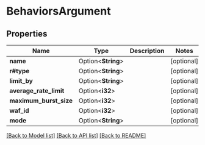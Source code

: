 # BehaviorsArgument

## Properties

Name | Type | Description | Notes
------------ | ------------- | ------------- | -------------
**name** | Option<**String**> |  | [optional]
**r#type** | Option<**String**> |  | [optional]
**limit_by** | Option<**String**> |  | [optional]
**average_rate_limit** | Option<**i32**> |  | [optional]
**maximum_burst_size** | Option<**i32**> |  | [optional]
**waf_id** | Option<**i32**> |  | [optional]
**mode** | Option<**String**> |  | [optional]

[[Back to Model list]](../README.md#documentation-for-models) [[Back to API list]](../README.md#documentation-for-api-endpoints) [[Back to README]](../README.md)


